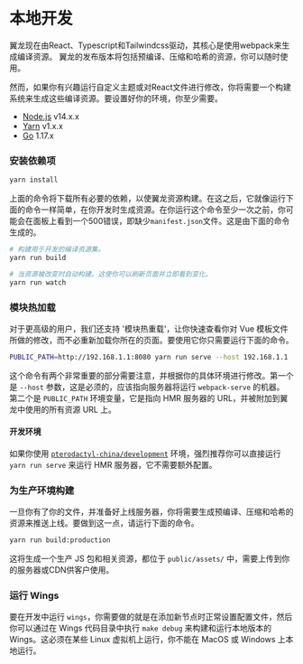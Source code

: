 # 本地开发
翼龙现在由React、Typescript和Tailwindcss驱动，其核心是使用webpack来生成编译资源。
翼龙的发布版本将包括预编译、压缩和哈希的资源，你可以随时使用。

然而，如果你有兴趣运行自定义主题或对React文件进行修改，你将需要一个构建系统来生成这些编译资源。要设置好你的环境，你至少需要。

* [Node.js](https://nodejs.org/en/) v14.x.x
* [Yarn](https://classic.yarnpkg.com/lang/en/) v1.x.x
* [Go](https://golang.org/) 1.17.x

### 安装依赖项
```bash
yarn install
```

上面的命令将下载所有必要的依赖，以使翼龙资源构建。在这之后，它就像运行下面的命令一样简单，在你开发时生成资源。在你运行这个命令至少一次之前，你可能会在面板上看到一个500错误，即缺少`manifest.json`文件。这是由下面的命令生成的。

```bash
# 构建用于开发的编译资源集。
yarn run build

# 当资源被改变时自动构建。这使你可以刷新页面并立即看到变化。
yarn run watch
```

### 模块热加载
对于更高级的用户，我们还支持 '模块热重载'，让你快速查看你对 Vue 模板文件所做的修改，而不必重新加载你所在的页面。要使用它你只需要运行下面的命令。

```bash
PUBLIC_PATH=http://192.168.1.1:8080 yarn run serve --host 192.168.1.1
```

这个命令有两个非常重要的部分需要注意，并根据你的具体环境进行修改。第一个是 `--host` 参数，这是必须的，应该指向服务器将运行 `webpack-serve` 的机器。
第二个是 `PUBLIC_PATH` 环境变量，它是指向 HMR 服务器的 URL，并被附加到翼龙中使用的所有资源 URL 上。

#### 开发环境
如果你使用 [`pterodactyl-china/development`](https://github.com/pterodactyl-china/development) 环境，强烈推荐你可以直接运行 `yarn run serve` 来运行 HMR 服务器，它不需要额外配置。

### 为生产环境构建
一旦你有了你的文件，并准备好上线服务器，你将需要生成预编译、压缩和哈希的资源来推送上线。要做到这一点，请运行下面的命令。

```bash
yarn run build:production
```

这将生成一个生产 JS 包和相关资源，都位于 `public/assets/` 中，需要上传到你的服务器或CDN供客户使用。

### 运行 Wings
要在开发中运行 `wings`，你需要做的就是在添加新节点时正常设置配置文件，然后你可以通过在 Wings 代码目录中执行 `make debug` 来构建和运行本地版本的 Wings。这必须在某些 Linux 虚拟机上运行，你不能在 MacOS 或 Windows 上本地运行。

